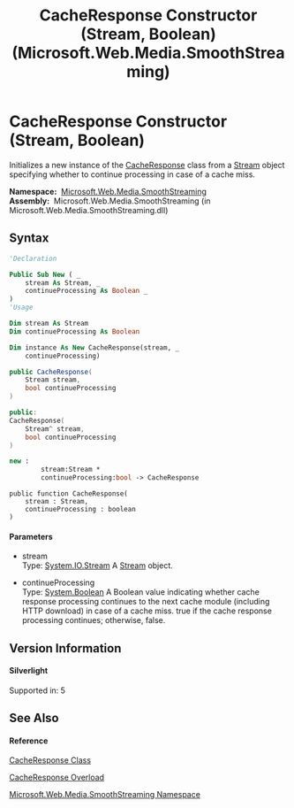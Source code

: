 ﻿---
title: CacheResponse Constructor (Stream, Boolean) (Microsoft.Web.Media.SmoothStreaming)
TOCTitle: CacheResponse Constructor (Stream, Boolean)
ms:assetid: M:Microsoft.Web.Media.SmoothStreaming.CacheResponse.#ctor(System.IO.Stream,System.Boolean)
ms:mtpsurl: https://msdn.microsoft.com/en-us/library/microsoft.web.media.smoothstreaming.cacheresponse.cacheresponse(v=VS.95)
ms:contentKeyID: 46307640
ms.date: 05/31/2012
mtps_version: v=VS.95
dev_langs:
- vb
- csharp
- c++
- fsharp
- jscript
api_location:
- Microsoft.Web.Media.SmoothStreaming.dll
api_name:
- Microsoft.Web.Media.SmoothStreaming.CacheResponse..ctor
api_type:
- Managed
topic_type:
- apiref
- kbSyntax
product_family_name: VS
ROBOTS: INDEX,FOLLOW
---

# CacheResponse Constructor (Stream, Boolean)

Initializes a new instance of the [CacheResponse](cacheresponse-class-microsoft-web-media-smoothstreaming_1.md) class from a [Stream](https://msdn.microsoft.com/en-us/library/8f86tw9e\(v=vs.95\)) object specifying whether to continue processing in case of a cache miss.

**Namespace:**  [Microsoft.Web.Media.SmoothStreaming](microsoft-web-media-smoothstreaming-namespace_1.md)  
**Assembly:**  Microsoft.Web.Media.SmoothStreaming (in Microsoft.Web.Media.SmoothStreaming.dll)

## Syntax

``` vb
'Declaration

Public Sub New ( _
    stream As Stream, _
    continueProcessing As Boolean _
)
'Usage

Dim stream As Stream
Dim continueProcessing As Boolean

Dim instance As New CacheResponse(stream, _
    continueProcessing)
```

``` csharp
public CacheResponse(
    Stream stream,
    bool continueProcessing
)
```

``` c++
public:
CacheResponse(
    Stream^ stream, 
    bool continueProcessing
)
```

``` fsharp
new : 
        stream:Stream * 
        continueProcessing:bool -> CacheResponse
```

``` jscript
public function CacheResponse(
    stream : Stream, 
    continueProcessing : boolean
)
```

#### Parameters

  - stream  
    Type: [System.IO.Stream](https://msdn.microsoft.com/en-us/library/8f86tw9e\(v=vs.95\))  
    A [Stream](https://msdn.microsoft.com/en-us/library/8f86tw9e\(v=vs.95\)) object.

<!-- end list -->

  - continueProcessing  
    Type: [System.Boolean](https://msdn.microsoft.com/en-us/library/a28wyd50\(v=vs.95\))  
    A Boolean value indicating whether cache response processing continues to the next cache module (including HTTP download) in case of a cache miss. true if the cache response processing continues; otherwise, false.

## Version Information

#### Silverlight

Supported in: 5  

## See Also

#### Reference

[CacheResponse Class](cacheresponse-class-microsoft-web-media-smoothstreaming_1.md)

[CacheResponse Overload](cacheresponse-constructor-microsoft-web-media-smoothstreaming_1.md)

[Microsoft.Web.Media.SmoothStreaming Namespace](microsoft-web-media-smoothstreaming-namespace_1.md)

